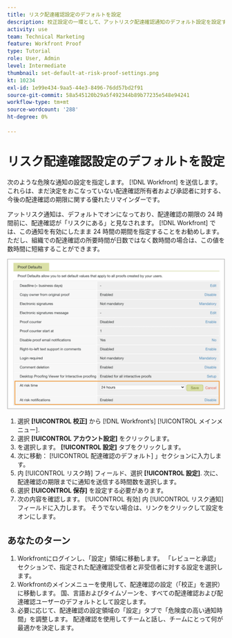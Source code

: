 ```yaml
---
title: リスク配達確認設定のデフォルトを設定
description: 校正設定の一環として、アットリスク配達確認通知のデフォルト設定を設定する方法を説明します。
activity: use
team: Technical Marketing
feature: Workfront Proof
type: Tutorial
role: User, Admin
level: Intermediate
thumbnail: set-default-at-risk-proof-settings.png
kt: 10234
exl-id: 1e99e434-9aa5-44e3-8496-76dd57bd2f91
source-git-commit: 58a545120b29a5f492344b89b77235e548e94241
workflow-type: tm+mt
source-wordcount: '288'
ht-degree: 0%

---
```


# リスク配達確認設定のデフォルトを設定

次のような危険な通知の設定を指定します。 [!DNL Workfront] を送信します。 これらは、まだ決定をおこなっていない配達確認所有者および承認者に対する、今後の配達確認の期限に関する優れたリマインダーです。

アットリスク通知は、デフォルトでオンになっており、配達確認の期限の 24 時間前に、配達確認が「リスクにある」と見なされます。 [!DNL Workfront] では、この通知を有効にしたまま 24 時間の期間を指定することをお勧めします。 ただし、組織での配達確認の所要時間が日数ではなく数時間の場合は、この値を数時間に短縮することができます。

![アットリスク通知の配達確認設定](assets/proof-system-setups-at-risk-default-1.png)

1. 選択 **[!UICONTROL 校正]** から [!DNL Workfront’s] [!UICONTROL メインメニュー].
1. 選択 **[!UICONTROL アカウント設定]** をクリックします。
1. を選択します。 **[!UICONTROL 設定]** タブをクリックします。
1. 次に移動： [!UICONTROL 配達確認のデフォルト] 」セクションに入力します。
1. 内 [!UICONTROL リスク時] フィールド、選択 **[!UICONTROL 設定]**. 次に、配達確認の期限までに通知を送信する時間数を選択します。
1. 選択 **[!UICONTROL 保存]** を設定する必要があります。
1. 次の内容を確認します。 [!UICONTROL 有効] 内 [!UICONTROL リスク通知] フィールドに入力します。 そうでない場合は、リンクをクリックして設定をオンにします。

## あなたのターン

1. Workfrontにログインし、「設定」領域に移動します。 「レビューと承認」セクションで、指定された配達確認受信者と非受信者に対する設定を選択します。
1. Workfrontのメインメニューを使用して、配達確認の設定（「校正」を選択）に移動します。 国、言語およびタイムゾーンを、すべての配達確認および配達確認ユーザーのデフォルトとして設定します。
1. 必要に応じて、配達確認の設定領域の「設定」タブで「危険度の高い通知時間」を調整します。 配達確認を使用してチームと話し、チームにとって何が最適かを決定します。

<!--
Lean More URLs
-->
